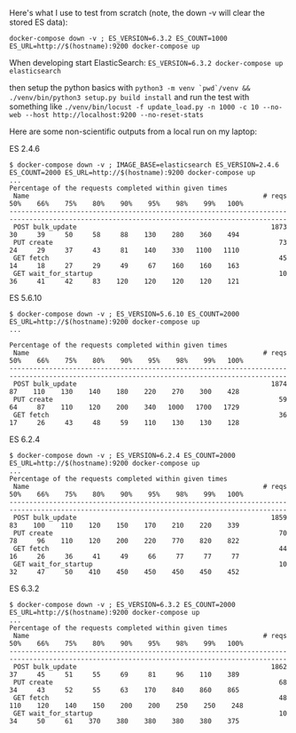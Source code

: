 Here's what I use to test from scratch (note, the down -v will clear the stored ES data):

`docker-compose down -v ; ES_VERSION=6.3.2 ES_COUNT=1000 ES_URL=http://$(hostname):9200 docker-compose up`

When developing start ElasticSearch: `ES_VERSION=6.3.2 docker-compose up elasticsearch`

then setup the python basics with ```python3 -m venv `pwd`/venv && ./venv/bin/python3 setup.py build install```
and run the test with something like `./venv/bin/locust -f update_load.py -n 1000 -c 10 --no-web --host http://localhost:9200 --no-reset-stats`

Here are some non-scientific outputs from a local run on my laptop:

ES 2.4.6

````
$ docker-compose down -v ; IMAGE_BASE=elasticsearch ES_VERSION=2.4.6 ES_COUNT=2000 ES_URL=http://$(hostname):9200 docker-compose up
...
Percentage of the requests completed within given times
 Name                                                           # reqs    50%    66%    75%    80%    90%    95%    98%    99%   100%
--------------------------------------------------------------------------------------------------------------------------------------------
 POST bulk_update                                                 1873     30     39     50     58     88    130    280    360    494
 PUT create                                                         73     24     29     37     43     81    140    330   1100   1110
 GET fetch                                                          45     14     18     27     29     49     67    160    160    163
 GET wait_for_startup                                               10     36     41     42     83    120    120    120    120    121
````

ES 5.6.10

````
$ docker-compose down -v ; ES_VERSION=5.6.10 ES_COUNT=2000 ES_URL=http://$(hostname):9200 docker-compose up
...

Percentage of the requests completed within given times
 Name                                                           # reqs    50%    66%    75%    80%    90%    95%    98%    99%   100%
--------------------------------------------------------------------------------------------------------------------------------------------
 POST bulk_update                                                 1874     87    110    130    140    180    220    270    300    428
 PUT create                                                         59     64     87    110    120    200    340   1000   1700   1729
 GET fetch                                                          36     17     26     43     48     59    110    130    130    128
````

ES 6.2.4
````
$ docker-compose down -v ; ES_VERSION=6.2.4 ES_COUNT=2000 ES_URL=http://$(hostname):9200 docker-compose up
...
Percentage of the requests completed within given times
 Name                                                           # reqs    50%    66%    75%    80%    90%    95%    98%    99%   100%
--------------------------------------------------------------------------------------------------------------------------------------------
 POST bulk_update                                                 1859     83    100    110    120    150    170    210    220    339
 PUT create                                                         70     78     96    110    120    200    220    770    820    822
 GET fetch                                                          44     16     26     36     41     49     66     77     77     77
 GET wait_for_startup                                               10     32     47     50    410    450    450    450    450    452
````

ES 6.3.2
````
$ docker-compose down -v ; ES_VERSION=6.3.2 ES_COUNT=2000 ES_URL=http://$(hostname):9200 docker-compose up
...
Percentage of the requests completed within given times
 Name                                                           # reqs    50%    66%    75%    80%    90%    95%    98%    99%   100%
--------------------------------------------------------------------------------------------------------------------------------------------
 POST bulk_update                                                 1862     37     45     51     55     69     81     96    110    389
 PUT create                                                         68     34     43     52     55     63    170    840    860    865
 GET fetch                                                          48    110    120    140    150    200    200    250    250    248
 GET wait_for_startup                                               10     34     50     61    370    380    380    380    380    375
````